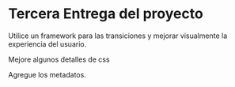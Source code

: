 

<h1> Tercera Entrega del proyecto</h1>

Utilice un framework para las transiciones y mejorar visualmente la experiencia del usuario.

Mejore algunos detalles de css

Agregue los metadatos.
